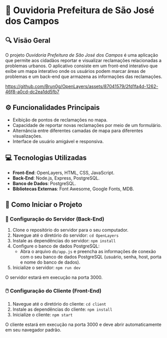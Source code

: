 # :loudspeaker: Ouvidoria Prefeitura de São José dos Campos

## :mag: Visão Geral

O projeto *Ouvidoria Prefeitura de São José dos Campos* é uma aplicação que permite aos cidadãos reportar e visualizar reclamações relacionadas a problemas urbanos. O aplicativo consiste em um front-end interativo que exibe um mapa interativo onde os usuários podem marcar áreas de problemas e um back-end que armazena as informações das reclamações.


https://github.com/Brun0g/OpenLayers/assets/87041579/2fd1fa4d-1262-46f8-a0cd-dc2ea1dd5fb7


## :gear: Funcionalidades Principais

- Exibição de pontos de reclamações no mapa.
- Capacidade de reportar novas reclamações por meio de um formulário.
- Alternância entre diferentes camadas de mapa para diferentes visualizações.
- Interface de usuário amigável e responsiva.

## :computer: Tecnologias Utilizadas

- **Front-End**: OpenLayers, HTML, CSS, JavaScript.
- **Back-End**: Node.js, Express, PostgreSQL.
- **Banco de Dados**: PostgreSQL.
- **Bibliotecas Externas**: Font Awesome, Google Fonts, MDB.

## :rocket: Como Iniciar o Projeto

### :wrench: Configuração do Servidor (Back-End)

1. Clone o repositório do servidor para o seu computador.
2. Navegue até o diretório do servidor: `cd OpenLayers`
3. Instale as dependências do servidor: `npm install`
4. Configure o banco de dados PostgreSQL:
   - Abra o arquivo `db/app.js` e preencha as informações de conexão com o seu banco de dados PostgreSQL (usuário, senha, host, porta e nome do banco de dados).
5. Inicialize o servidor: `npm run dev`

O servidor estará em execução na porta 3000.

### :computer_mouse: Configuração do Cliente (Front-End)

1. Navegue até o diretório do cliente: `cd client`
2. Instale as dependências do cliente: `npm install`
3. Inicialize o cliente: `npm start`

O cliente estará em execução na porta 3000 e deve abrir automaticamente em seu navegador padrão.

